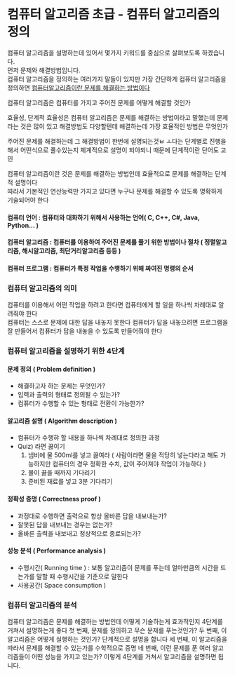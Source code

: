# 컴퓨터 알고리즘 초급 - 컴퓨터 알고리즘의 정의

컴퓨터 알고리즘을 설명하는데 있어서 몇가지 키워드를 중심으로 살펴보도록 하겠습니다.  
먼저 문제와 해결방법입니다.  
컴퓨터 알고리즘을 정의하는 여러가지 말들이 있지만 가장 간단하게 컴퓨터 알고리즘을 정의하면 <U>컴퓨터알고리즘이란 문제를 해결하는 방법이다</U>

컴퓨터 알고리즘은 컴퓨터를 가지고 주어진 문제를 어떻게 해결할 것인가

효율성, 단계적
효율성은 컴퓨터 알고리즘은 문제를 해결하는 방법이라고 말했는데 문제라는 것은 많이 있고 해결방법도 다양할텐데 해결하는데 가장 효율적인 방법은 무엇인가

주어진 문제를 해결하는데 그 해결방법이 한번에 설명되는것ㅂ ㅗ다는 단계별로 진행을 해서 어떤식으로 풀수있는지 체계적으로 설명이 되야되니 때문에 단계적이란 단어도 고민

컴퓨터 알고리즘이란 것은 문제를 해결하는 방법인데 효율적으로 문제를 해결하는 단계적 설명이다  
따라서 기본적인 연산능력만 가지고 있다면 누구나 문제를 해결할 수 있도록 명확하게 기술되어야 한다

#### 컴퓨터 언어 : 컴퓨터와 대화하기 위해서 사용하는 언어( C, C++, C#, Java, Python... )
#### 컴퓨터 알고리즘 : 컴퓨터를 이용하여 주어진 문제를 풀기 위한 방법이나 절차 ( 정렬알고리즘, 해시알고리즘, 최단거리알고리즘 등등 )
#### 컴퓨터 프로그램 : 컴퓨터가 특정 작업을 수행하기 위해 짜여진 명령의 순서

### 컴퓨터 알고리즘의 의미
컴퓨터를 이용해서 어떤 작업을 하려고 한다면 컴퓨터에게 할 일을 하나씩 차례대로 알려줘야 한다  
컴퓨터는 스스로 문제에 대한 답을 내놓지 못한다 컴퓨터가 답을 내놓으려면 프로그램을 잘 만들어서 컴퓨터가 답을 내놓을 수 있도록 만들어줘야 한다  

### 컴퓨터 알고리즘을 설명하기 위한 4단계
#### 문제 정의 ( Problem definition )
* 해결하고자 하는 문제는 무엇인가?
* 입력과 출력의 형태로 정의될 수 있는가?
* 컴퓨터가 수행할 수 있는 형태로 전환이 가능한가?

#### 알고리즘 설명 ( Algorithm description )
* 컴퓨터가 수행햐 할 내용을 하나씩 차례대로 정의한 과정
* Quiz) 라면 끓이기
  1. 냄비에 물 500ml를 넣고 끓여라 ( 사람이라면 물을 적당히 넣는다라고 해도 가능하지만 컴퓨터의 경우 정확한 수치, 값이 주어져야 작업이 가능하다 )
  2. 물이 끓을 때까지 기다리기
  3. 준비된 재료를 넣고 3분 기다리기
  
#### 정확성 증명 ( Correctness proof )
* 과정대로 수행하면 출력으로 항상 올바른 답을 내보내는가?
* 잘못된 답을 내보내는 경우는 없는가?
* 올바른 출력을 내보내고 정상적으로 종료되는가?

#### 성능 분석 ( Performance analysis )
* 수행시간( Running time ) : 보통 알고리즘이 문제를 푸는데 얼마만큼의 시간을 드는가를 말할 때 수행시간을 기준으로 말한다
* 사용공간( Space consumption )

### 컴퓨터 알고리즘의 분석
컴퓨터 알고리즘은 문제를 해결하는 방법인데 어떻게 기술하는게 효과적인지 4단계를 거쳐서 설명하는게 좋다
첫 번째, 문제를 정의하고 무슨 문제를 푸는것인가?
두 번째, 이 알고리즘은 어떻게 실행하는 것인가? 단계적으로 설명을 합니다
세 번째, 이 알고리즘을 따라서 문제를 해결할 수 있는가를 수학적으로 증명
네 번째, 이런 문제를 푼 여러 알고리즘들이 어떤 성능을 가지고 있는가?
이렇게 4단계를 거쳐서 알고리즘을 설명하면 됩니다.
